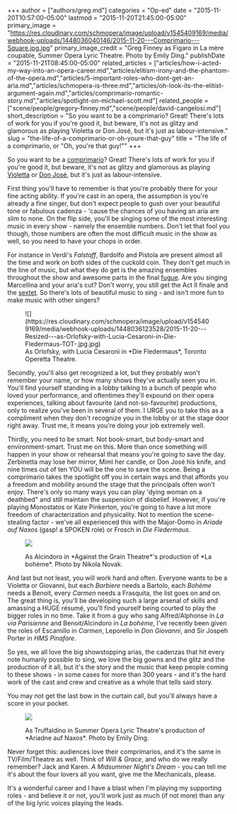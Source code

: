 +++
author = ["authors/greg.md"]
categories = "Op-ed"
date = "2015-11-20T10:57:00-05:00"
lastmod = "2015-11-20T21:45:00-05:00"
primary_image = "https://res.cloudinary.com/schmopera/image/upload/v1545409169/media/webhook-uploads/1448036040146/2015-11-20---Comprimario---Square.jpg.jpg"
primary_image_credit = "Greg Finney as Figaro in La mère coupable, Summer Opera Lyric Theatre. Photo by Emily Ding."
publishDate = "2015-11-21T08:45:00-05:00"
related_articles = ["articles/how-i-acted-my-way-into-an-opera-career.md","articles/elitism-irony-and-the-phantom-of-the-opera.md","articles/5-important-roles-who-dont-get-an-aria.md","articles/schmopera-is-three.md","articles/oh-look-its-the-elitist-argument-again.md","articles/comprimario-romantic-story.md","articles/spotlight-on-michael-scott.md"]
related_people = ["scene/people/gregory-finney.md","scene/people/david-cangelosi.md"]
short_description = "So you want to be a comprimario? Great! There&#039;s lots of work for you if you&#039;re good it, but beware, it&#039;s not as glitzy and glamorous as playing Violetta or Don José, but it&#039;s just as labour-intensive."
slug = "the-life-of-a-comprimario-or-oh-youre-that-guy"
title = "The life of a comprimario, or &quot;Oh, you&#039;re that guy!&quot;"
+++

So you want to be a [comprimario](https://en.wikipedia.org/wiki/Comprimario)? Great! There's lots of work for you if you're good it, but beware, it's not as glitzy and glamorous as playing [Violetta](https://www.youtube.com/watch?v=m7yKFQJEavU) or [Don José](https://www.youtube.com/watch?v=itB1UlPFln4), but it's just as labour-intensive. 

First thing you'll have to remember is that you're probably there for your fine acting ability. If you're cast in an opera, the assumption is you're already a fine singer, but don't expect people to gush over your beautiful tone or fabulous cadenza - 'cause the chances of you having an aria are slim to none. On the flip side, you'll be singing some of the most interesting music in every show - namely the ensemble numbers. Don't let that fool you though, those numbers are often the most difficult music in the show as well, so you need to have your chops in order. 

For instance in Verdi's *Falstaff*, Bardolfo and Pistola are present almost all the time and work on both sides of the cuckold coin. They don't get much in the line of music, but what they do get is the amazing ensembles throughout the show and awesome parts in the final [fugue](https://www.youtube.com/watch?v=LvFyDeOwMtY). Are you singing Marcellina and your aria's cut? Don't worry, you still get the Act II finale and the [sextet](https://www.youtube.com/watch?v=mCU61w42vPE). So there's lots of beautiful music to sing - and isn't more fun to make music with other singers? 

<figure data-type=image>
![](https://res.cloudinary.com/schmopera/image/upload/v1545409169/media/webhook-uploads/1448036123528/2015-11-20---Resized---as-Orlofsky-with-Lucia-Cesaroni-in-Die-Fledermaus-TOT-.jpg.jpg)
<figcaption>As Orlofsky, with Lucia Cesaroni in *Die Fledermaus*, Toronto Operetta Theatre.</figcaption>
</figure>

Secondly, you'll also get recognized a lot, but they probably won't remember your name, or how many shows they've actually seen you in. You'll find yourself standing in a lobby talking to a bunch of people who loved your performance, and oftentimes they'll expound on their opera experiences, talking about favourite (and not-so-favourite) productions, only to realize you've been in several of them. I URGE you to take this as a compliment when they don't recognize you in the lobby or at the stage door right away. Trust me, it means you're doing your job extremely well. 

Thirdly, you need to be smart. Not book-smart, but body-smart and environment-smart. Trust me on this. More than once something will happen in your show or rehearsal that means you're going to save the day. Zerbinetta may lose her mirror, Mimì her candle, or Don José his knife, and nine times out of ten YOU will be the one to save the scene. Being a comprimario takes the spotlight off you in certain ways and that affords you a freedom and mobility around the stage that the principals often won't enjoy. There's only so many ways you can play 'dying woman on a deathbed" and still maintain the suspension of disbelief. However, if you're playing Monostatos or Kate Pinkerton, you're going to have a lot more freedom of characterization and physicality. Not to mention the scene-stealing factor - we've all experienced this with the Major-Domo in *Ariade auf Naxos* (gasp! a SPOKEN role) or Frosch in *Die Fledermaus*.

<figure data-type="image">

![](https://res.cloudinary.com/schmopera/image/upload/v1545409169/media/webhook-uploads/1448036216597/2015-11-20---Alcindoro-in-La-boheme-ATG-Nikola-Novak-Photographer.jpg.jpg)
<figcaption>As Alcindoro in *Against the Grain Theatre*'s production of *La bohème*. Photo by Nikola Novak.</figcaption>
</figure>

And last but not least, you will work hard and often. Everyone wants to be a Violetta or Giovanni, but each *Barbiere* needs a Bartolo, each *Bohème* needs a Benoit, every *Carmen* needs a Frasquita, the list goes on and on. The great thing is, you'll be developing such a large arsenal of skills and amassing a HUGE résumé, you'll find yourself being courted to play the bigger roles in no time. Take it from a guy who sang Alfred/Alphonse in *La via Parisienne* and Benoit/Alcindoro in *La bohème*, I've recently been given the roles of Escamillo in *Carmen*, Leporello in *Don Giovanni*, and Sir Jospeh Porter in *HMS Pinafore*.

So yes, we all love the big showstopping arias, the cadenzas that hit every note humanly possible to sing, we love the big gowns and the glitz and the production of it all, but it's the story and the music that keep people coming to these shows - in some cases for more than 300 years - and it's the hard work of the cast and crew and creative as a whole that tells said story. 

You may not get the last bow in the curtain call, but you'll always have a score in your pocket. 

<figure data-type="image">

![](https://res.cloudinary.com/schmopera/image/upload/v1545409169/media/webhook-uploads/1448036304660/2015-11-20---Truffaldino-SOLT-Emily-Ding-Photographer.jpg.jpg)
<figcaption>As Truffaldino in Summer Opera Lyric Theatre's production of *Ariadne auf Naxos*. Photo by Emily Ding.</figcaption>
</figure>

Never forget this: audiences love their comprimarios, and it's the same in TV/Film/Theatre as well. Think of *Will & Grace*, and who do we really remember? Jack and Karen. *A Midsummer Night's Dream* - you can tell me it's about the four lovers all you want, give me the Mechanicals, please. 

It's a wonderful career and I have a blast when I'm playing my supporting roles - and believe it or not, you'll work just as much (if not more) than any of the big lyric voices playing the leads. 
